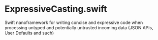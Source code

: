 # ExpressiveCasting.swift
Swift nanoframework for writing concise and expressive code when processing untyped and potentially untrusted incoming data (JSON APIs, User Defaults and such)
